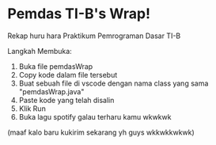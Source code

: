 # Pemdas TI-B's Wrap!
Rekap huru hara Praktikum Pemrograman Dasar TI-B

Langkah Membuka:
1) Buka file pemdasWrap
2) Copy kode dalam file tersebut
3) Buat sebuah file di vscode dengan nama class yang sama "pemdasWrap.java"
4) Paste kode yang telah disalin
5) Klik Run
6) Buka lagu spotify galau terharu kamu wkwkwk

(maaf kalo baru kukirim sekarang yh guys wkkwkkwkwk)
